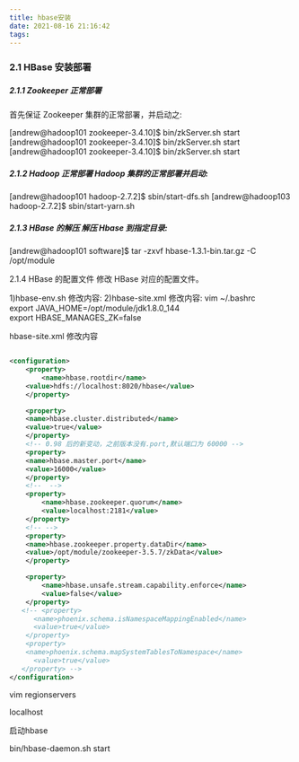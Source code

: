 ```yaml
---
title: hbase安装
date: 2021-08-16 21:16:42
tags:
---
```


### 2.1 HBase 安装部署
##### 2.1.1 Zookeeper 正常部署

首先保证 Zookeeper 集群的正常部署，并启动之:

[andrew@hadoop101 zookeeper-3.4.10]$ bin/zkServer.sh start 
[andrew@hadoop101 zookeeper-3.4.10]$ bin/zkServer.sh start 
[andrew@hadoop101 zookeeper-3.4.10]$ bin/zkServer.sh start


##### 2.1.2 Hadoop 正常部署 Hadoop 集群的正常部署并启动:
[andrew@hadoop101 hadoop-2.7.2]$ sbin/start-dfs.sh 
[andrew@hadoop103 hadoop-2.7.2]$ sbin/start-yarn.sh

##### 2.1.3 HBase 的解压 解压 Hbase 到指定目录:
[andrew@hadoop101 software]$ tar -zxvf hbase-1.3.1-bin.tar.gz -C /opt/module





2.1.4 HBase 的配置文件 
修改 HBase 对应的配置文件。

 1)hbase-env.sh 修改内容: 2)hbase-site.xml 修改内容:
vim ~/.bashrc  
export JAVA_HOME=/opt/module/jdk1.8.0_144   
export HBASE_MANAGES_ZK=false 


hbase-site.xml 修改内容
```xml

<configuration>
    <property>
        <name>hbase.rootdir</name>
	<value>hdfs://localhost:8020/hbase</value>
    </property>

    <property>
	<name>hbase.cluster.distributed</name>
	<value>true</value>
    </property>
    <!-- 0.98 后的新变动，之前版本没有.port,默认端口为 60000 -->
    <property>
	<name>hbase.master.port</name>
	<value>16000</value>
    </property>
    <!--  -->
    <property>
        <name>hbase.zookeeper.quorum</name>
        <value>localhost:2181</value>
    </property>
    <!-- -->
    <property>
	<name>hbase.zookeeper.property.dataDir</name>
	<value>/opt/module/zookeeper-3.5.7/zkData</value>
    </property>

    <property>
        <name>hbase.unsafe.stream.capability.enforce</name>
        <value>false</value>
    </property>
   <!-- <property>
      <name>phoenix.schema.isNamespaceMappingEnabled</name>
      <value>true</value>
    </property>
    <property>
    <name>phoenix.schema.mapSystemTablesToNamespace</name>
      <value>true</value>
   </property> -->
</configuration>

```
 
vim regionservers

localhost

启动hbase

bin/hbase-daemon.sh start 
